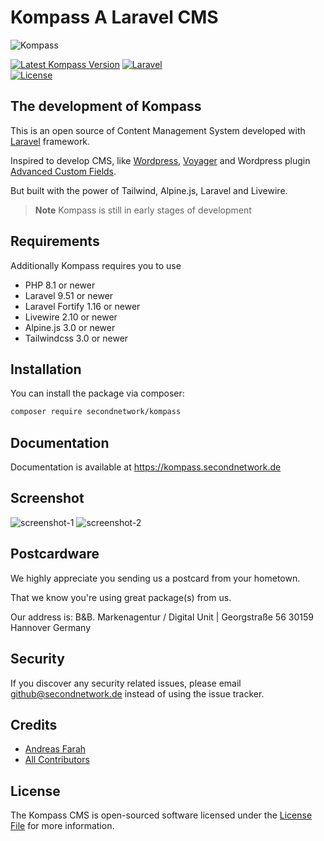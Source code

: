 # Kompass A Laravel CMS

![Kompass](https://raw.githubusercontent.com/secondnetwork/kompass/public/assets/kompass_md.png)

[![Latest Kompass Version](https://img.shields.io/packagist/v/secondnetwork/kompass.svg?style=for-the-badge&label=Kompass&labelColor=FFA700&color=1A2A2C)](https://github.com/secondnetwork/kompass)
[![Laravel](https://img.shields.io/badge/v9.46-999999?style=for-the-badge&label=Laravel&labelColor=eb4432&color=1A2A2C)](https://github.com/secondnetwork/kompass)							
[![License](https://img.shields.io/github/license/secondnetwork/kompass?style=for-the-badge)](https://github.com/secondnetwork/kompass)
						
## The development of Kompass

This is an open source of Content Management System developed with [Laravel](http://laravel.com/) framework.

Inspired to develop CMS, like  [Wordpress](https://wordpress.org/), [Voyager](https://voyager.devdojo.com/) and Wordpress plugin [Advanced Custom Fields](https://www.advancedcustomfields.com/).

But built with the power of Tailwind, Alpine.js, Laravel and Livewire.

> **Note**
> Kompass is still in early stages of development

## Requirements

Additionally Kompass requires you to use
- PHP 8.1 or newer 
- Laravel 9.51 or newer
- Laravel Fortify 1.16 or newer
- Livewire 2.10 or newer
- Alpine.js 3.0 or newer
- Tailwindcss 3.0 or newer

## Installation

You can install the package via composer:

```bash
composer require secondnetwork/kompass
```

## Documentation

Documentation is available at https://kompass.secondnetwork.de

## Screenshot

![screenshot-1](https://raw.githubusercontent.com/secondnetwork/kompass/public/assets/screenshot-1.png)
![screenshot-2](https://raw.githubusercontent.com/secondnetwork/kompass/public/assets/screenshot-2.png)

## Postcardware

We highly appreciate you sending us a postcard from your hometown. 

That we know you're using great package(s) from us.

Our address is: B&B. Markenagentur / Digital Unit | Georgstraße 56  30159 Hannover Germany

## Security

If you discover any security related issues, please email <github@secondnetwork.de> instead of using the issue tracker.

## Credits

-   [Andreas Farah](https://github.com/secondnetwork)
-   [All Contributors](../../contributors)

## License

The Kompass CMS is open-sourced software licensed under the [License File](LICENSE.md) for more information.


